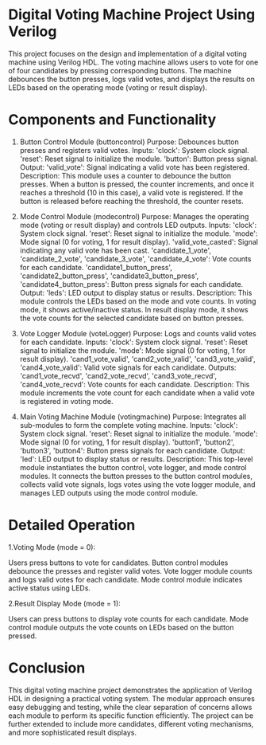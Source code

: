 # Digital Voting Machine Project Using Verilog
This project focuses on the design and implementation of a digital voting machine using Verilog HDL. The voting machine allows users to vote for one of four candidates by pressing corresponding buttons. The machine debounces the button presses, logs valid votes, and displays the results on LEDs based on the operating mode (voting or result display).
# Components and Functionality
1. Button Control Module (buttoncontrol)
Purpose: Debounces button presses and registers valid votes.
Inputs:
'clock': System clock signal.
'reset': Reset signal to initialize the module.
'button': Button press signal.
Output:
'valid_vote': Signal indicating a valid vote has been registered.
Description: This module uses a counter to debounce the button presses. When a button is pressed, the counter increments, and once it reaches a threshold (10 in this case), a valid vote is registered. If the button is released before reaching the threshold, the counter resets.

2. Mode Control Module (modecontrol)
Purpose: Manages the operating mode (voting or result display) and controls LED outputs.
Inputs:
'clock': System clock signal.
'reset': Reset signal to initialize the module.
'mode': Mode signal (0 for voting, 1 for result display).
'valid_vote_casted': Signal indicating any valid vote has been cast.
'candidate_1_vote', 'candidate_2_vote', 'candidate_3_vote', 'candidate_4_vote': Vote counts for each candidate.
'candidate1_button_press', 'candidate2_button_press', 'candidate3_button_press', 'candidate4_button_press': Button press signals for each candidate.
Output:
'leds': LED output to display status or results.
Description: This module controls the LEDs based on the mode and vote counts. In voting mode, it shows active/inactive status. In result display mode, it shows the vote counts for the selected candidate based on button presses.

3. Vote Logger Module (voteLogger)
Purpose: Logs and counts valid votes for each candidate.
Inputs:
'clock': System clock signal.
'reset': Reset signal to initialize the module.
'mode': Mode signal (0 for voting, 1 for result display).
'cand1_vote_valid', 'cand2_vote_valid', 'cand3_vote_valid', 'cand4_vote_valid': Valid vote signals for each candidate.
Outputs:
'cand1_vote_recvd', 'cand2_vote_recvd', 'cand3_vote_recvd', 'cand4_vote_recvd': Vote counts for each candidate.
Description: This module increments the vote count for each candidate when a valid vote is registered in voting mode.

4. Main Voting Machine Module (votingmachine)
Purpose: Integrates all sub-modules to form the complete voting machine.
Inputs:
'clock': System clock signal.
'reset': Reset signal to initialize the module.
'mode': Mode signal (0 for voting, 1 for result display).
'button1', 'button2', 'button3', 'button4': Button press signals for each candidate.
Output:
'led': LED output to display status or results.
Description: This top-level module instantiates the button control, vote logger, and mode control modules. It connects the button presses to the button control modules, collects valid vote signals, logs votes using the vote logger module, and manages LED outputs using the mode control module.
# Detailed Operation
1.Voting Mode (mode = 0):

Users press buttons to vote for candidates.
Button control modules debounce the presses and register valid votes.
Vote logger module counts and logs valid votes for each candidate.
Mode control module indicates active status using LEDs.

2.Result Display Mode (mode = 1):

Users can press buttons to display vote counts for each candidate.
Mode control module outputs the vote counts on LEDs based on the button pressed.
# Conclusion
This digital voting machine project demonstrates the application of Verilog HDL in designing a practical voting system. The modular approach ensures easy debugging and testing, while the clear separation of concerns allows each module to perform its specific function efficiently. The project can be further extended to include more candidates, different voting mechanisms, and more sophisticated result displays.
